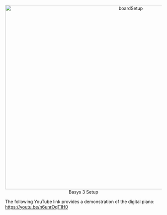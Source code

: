<p align="center">
<img width="792" height="591" alt="boardSetup" src="https://github.com/user-attachments/assets/4f8db775-69b4-4982-a6fe-4f758393e112" />
Basys 3 Setup
</p>

The following YouTube link provides a demonstration of the digital piano: https://youtu.be/n6unrOqT1H0

